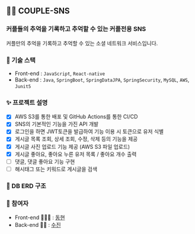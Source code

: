 ## 🫶🏻 COUPLE-SNS
### 커플들의 추억을 기록하고 추억할 수 있는 커플전용 SNS
커플만의 추억을 기록하고 추억할 수 있는 소셜 네트워크 서비스입니다.

### 🚀 기술 스택
- Front-end : `JavaScript`, `React-native`
- Back-end : `Java`, `SpringBoot`, `SpringDataJPA`, `SpringSecurity`, `MySQL`, `AWS`, `Junit5`

### ✨ 프로젝트 설명
* [x] AWS S3를 통한 배포 및 GitHub Actions를 통한 CI/CD
* [x] SNS의 기본적인 기능을 가진 API 개발
* [x] 로그인을 하면 JWT토큰을 발급하여 기능 이용 시 토큰으로 유저 식별
* [x] 게시글 목록 조회, 상세 조회, 수정, 삭제 등의 기능을 제공
* [x] 게시글 사진 업로드 기능 제공 (AWS S3 파일 업로드)
* [x] 게시글 좋아요, 좋아요 누른 유저 목록 / 좋아요 개수 출력
* [ ] 댓글, 댓글 좋아요 기능 구현
* [ ] 해시태그 또는 키워드로 게시글을 검색
  
### 💎 DB ERD 구조

### 👫 참여자
- Front-end 👨🏻‍💻 : [동현](https://github.com/pointehd)
- Back-end 👩‍💻 : [수진](https://github.com/tudiiii)



